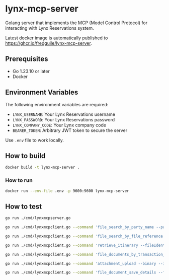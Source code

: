 # lynx-mcp-server

Golang server that implements the MCP (Model Control Protocol) for interacting with Lynx Reservations system.

Latest docker image is automatically published to https://ghcr.io/fredguile/lynx-mcp-server.

## Prerequisites

- Go 1.23.10 or later
- Docker

## Environment Variables

The following environment variables are required:

- `LYNX_USERNAME`: Your Lynx Reservations username
- `LYNX_PASSWORD`: Your Lynx Reservations password  
- `LYNX_COMPANY_CODE`: Your Lynx company code
- `BEARER_TOKEN`: Arbitrary JWT token to secure the server

Use `.env` file to work locally.

## How to build

```sh
docker build -t lynx-mcp-server .  
```

### How to run

```sh
docker run --env-file .env -p 9600:9600 lynx-mcp-server  
```

## How to test

```sh
go run ./cmd/lynxmcpserver.go

go run ./cmd/lynxmcpclient.go --command 'file_search_by_party_name --partyName=LASTNAME'

go run ./cmd/lynxmcpclient.go --command 'file_search_by_file_reference --fileReference=FTXXXXXXXXX'

go run ./cmd/lynxmcpclient.go --command 'retrieve_itinerary --fileIdentifier=XXX'

go run ./cmd/lynxmcpclient.go --command 'file_documents_by_transaction_reference --fileIdentifier=XXX --transactionIdentifier=XXX'

go run ./cmd/lynxmcpclient.go --command 'attachment_upload --binary --identifier=YYY --fileName=attachment.pdf'

go run ./cmd/lynxmcpclient.go --command 'file_document_save_details --fileIdentifier=XXX --transactionIdentifier=XXX --name=document --content "<span>test</span>" --type=SUPP --attachmentUrl=/documents/file/f16476987/d20250709064401.pdf'
```